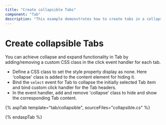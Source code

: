 ```yaml
---
title: "Create collapsible Tabs"
component: "Tab"
description: "This example demonstrates how to create tabs in a collapsible state when they are initially rendered in the Essential JS 2 Tab component."
---
```


# Create collapsible Tabs

You can achieve collapse and expand functionality in Tab by adding/removing a custom CSS class in the click event handler for each tab.

* Define a CSS class to set the style property display as none. Here 'collapse' class is added to the content element for hiding it.
* Bind the `select`  event for Tab to collapse the initially selected Tab item and bind custom click handler for the Tab headers.
* In the event handler, add and remove 'collapse' class to hide and show the corresponding Tab content.

{% aspTab template="tab/collapsible", sourceFiles="collapsible.cs" %}

{% endaspTab %}